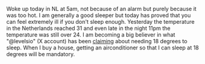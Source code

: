 Woke up today in NL at 5am, not because of an alarm but purely because it was too hot. I am generally a good sleeper but today has proved that you can feel extremely ill if you don't sleep enough.
Yesterday the temperature in the Netherlands reached 31 and even late in the night 11pm the temperature was still over 24. 
I am becoming a big believer in what "@levelsio" (X account) has been [claiming](https://x.com/levelsio/status/1804515556269129729) about needing 18 degrees to sleep. When I buy a house, getting an airconditioner so that I can sleep at 18 degrees will be mandatory. 
